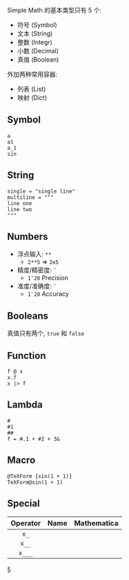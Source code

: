 Simple Math 的基本类型只有 5 个:

- 符号 (Symbol)
- 文本 (String)
- 整数 (Integr)
- 小数 (Decimal)
- 真值 (Boolean)

外加两种常用容器:

- 列表 (List)
- 映射 (Dict)

## Symbol

```sm
a
a1
a_1
sin
```

## String

```sm
single = "single line"
multiline = """
line one
line two
"""
```


## Numbers

- 浮点输入: `**`
  - `2**5` => `2e5`
- 精度/精密度: `¯`
  - `1¯20` Precision
- 准度/准确度: `¨`
  - `1¨20` Accuracy

## Booleans

真值只有两个, `true` 和 `false`


## Function

```sm
f @ x
x.f
x |> f
```


## Lambda

```sm
#
#1
##
f = #.1 + #2 + 3&
```

## Macro

```sm
@TeXForm {sin(1 + 1)}
TeXForm@sin(1 + 1)
```

## Special

| Operator | Name | Mathematica |
| :------: | ---: | :---------- |
|   `x_`   |
|  `x__`   |
|  `x___`  |


§
